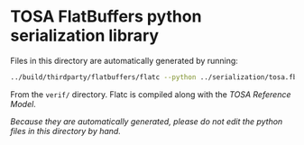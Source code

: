 TOSA FlatBuffers python serialization library
=============================================

Files in this directory are automatically generated by running:

``` bash
../build/thirdparty/flatbuffers/flatc --python ../serialization/tosa.fbs
```

From the ``verif/`` directory.  Flatc is compiled along with the *TOSA
Reference Model*.

*Because they are automatically generated, please do not edit the
python files in this directory by hand.*

